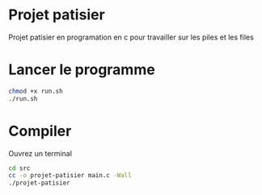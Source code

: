 # Projet patisier

Projet patisier en programation en c pour travailler sur les piles et les files

# Lancer le programme

```sh
chmod +x run.sh
./run.sh
```

# Compiler

Ouvrez un terminal
```sh
cd src
cc -o projet-patisier main.c -Wall
./projet-patisier
```
